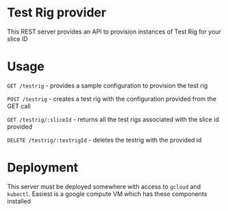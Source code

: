 # Test Rig provider
This REST server provides an API to provision instances of Test Rig for your slice ID

# Usage

`GET /testrig`
    - provides a sample configuration to provision the test rig

`POST /testrig`
    - creates a test rig with the configuration provided from the GET call

`GET /testrig/:sliceId`
    - returns all the test rigs associated with the slice id provided

`DELETE /testrig/:testrigId`
    - deletes the testrig with the provided id

# Deployment

This server must be deployed somewhere with access to `gcloud` and `kubectl`. Easiest is a google compute VM which has these
components installed